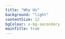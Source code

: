 ```yaml
---
title: "Why Us"
background: "light"
contentSize: 12
bgColour: x-bg-secondary
mainTitle: true
---
```

